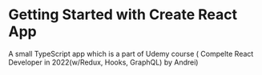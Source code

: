 # Getting Started with Create React App

A small TypeScript app which is a part of Udemy course ( Compelte React Developer in 2022(w/Redux, Hooks, GraphQL) by Andrei)

